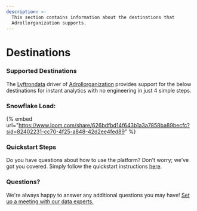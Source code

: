 ```yaml
---
description: >-
  This section contains information about the destinations that
  Adrollorganization supports.
---
```


# Destinations

### Supported Destinations

The [Lyftrondata](https://www.lyftrondata.com/) driver of [Adrollorganization](https://www.lyftrondata.com/integration/marketing-analytics/adroll/) provides support for the below destinations for instant analytics with no engineering in just 4 simple steps.

### Snowflake Load:

{% embed url="https://www.loom.com/share/626bdfbd14f643b1a3a7858ba89becfc?sid=82402231-cc70-4f25-a848-42d2ee4fed89" %}

### Quickstart Steps

Do you have questions about how to use the platform? Don't worry; we've got you covered. Simply follow the quickstart instructions [here](./).

### Questions? <a href="#questions" id="questions"></a>

We're always happy to answer any additional questions you may have! [Set up a meeting with our data experts.](https://www.lyftrondata.com/book-a-meeting/)
